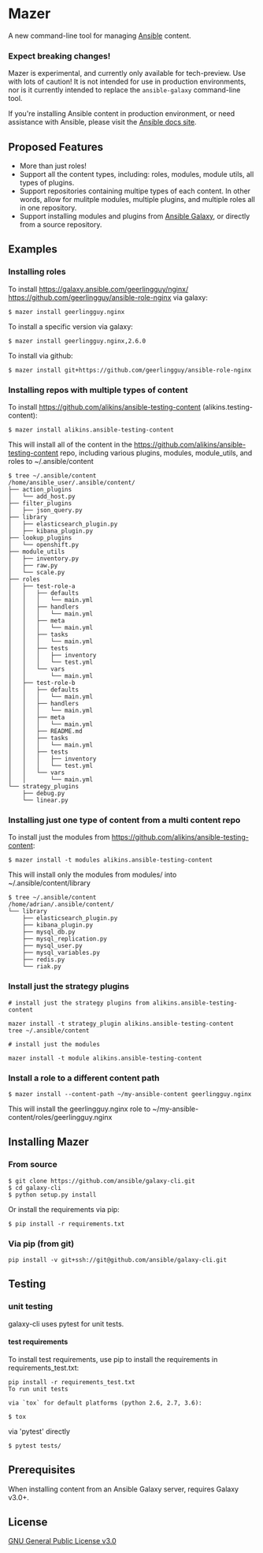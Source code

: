 # Mazer 

A new command-line tool for managing [Ansible](https://github.com/ansible/ansible) content.

### Expect breaking changes! 

Mazer is experimental, and currently only available for tech-preview. Use with lots of caution! It is not intended for use in
production environments, nor is it currently intended to replace the `ansible-galaxy` command-line tool.

If you're installing Ansible content in production environment, or need assistance with Ansible, please visit the [Ansible docs site](https://docs.ansible.com). 

## Proposed Features

- More than just roles!
- Support all the content types, including: roles, modules, module utils, all types of plugins.
- Support repositories containing multipe types of each content. In other words, allow 
for mulitple modules, multiple plugins, and multiple roles all in one repository.
- Support installing modules and plugins from [Ansible Galaxy](https://galaxy.ansible.com), or directly from a source repository.

## Examples

### Installing roles

To install https://galaxy.ansible.com/geerlingguy/nginx/ https://github.com/geerlingguy/ansible-role-nginx via galaxy:

```
$ mazer install geerlingguy.nginx
```

To install a specific version via galaxy:

```
$ mazer install geerlingguy.nginx,2.6.0
```

To install via github:

```
$ mazer install git+https://github.com/geerlingguy/ansible-role-nginx
```

### Installing repos with multiple types of content

To install https://github.com/alikins/ansible-testing-content (alikins.testing-content):

```
$ mazer install alikins.ansible-testing-content
```

This will install all of the content in the https://github.com/alikins/ansible-testing-content
repo, including various plugins, modules, module_utils, and roles to ~/.ansible/content

```
$ tree ~/.ansible/content
/home/ansible_user/.ansible/content/
├── action_plugins
│   └── add_host.py
├── filter_plugins
│   ├── json_query.py
├── library
│   ├── elasticsearch_plugin.py
│   ├── kibana_plugin.py
├── lookup_plugins
│   └── openshift.py
├── module_utils
│   ├── inventory.py
│   ├── raw.py
│   └── scale.py
├── roles
│   ├── test-role-a
│   │   ├── defaults
│   │   │   └── main.yml
│   │   ├── handlers
│   │   │   └── main.yml
│   │   ├── meta
│   │   │   └── main.yml
│   │   ├── tasks
│   │   │   └── main.yml
│   │   ├── tests
│   │   │   ├── inventory
│   │   │   └── test.yml
│   │   └── vars
│   │       └── main.yml
│   ├── test-role-b
│   │   ├── defaults
│   │   │   └── main.yml
│   │   ├── handlers
│   │   │   └── main.yml
│   │   ├── meta
│   │   │   └── main.yml
│   │   ├── README.md
│   │   ├── tasks
│   │   │   └── main.yml
│   │   ├── tests
│   │   │   ├── inventory
│   │   │   └── test.yml
│   │   └── vars
│   │       └── main.yml
└── strategy_plugins
    ├── debug.py
    └── linear.py
```

### Installing just one type of content from a multi content repo

To install just the modules from https://github.com/alikins/ansible-testing-content:

```
$ mazer install -t modules alikins.ansible-testing-content
```

This will install only the modules from modules/ into ~/.ansible/content/library

```
$ tree ~/.ansible/content
/home/adrian/.ansible/content/
└── library
    ├── elasticsearch_plugin.py
    ├── kibana_plugin.py
    ├── mysql_db.py
    ├── mysql_replication.py
    ├── mysql_user.py
    ├── mysql_variables.py
    ├── redis.py
    └── riak.py

```

### Install just the strategy plugins

``` shell
# install just the strategy plugins from alikins.ansible-testing-content

mazer install -t strategy_plugin alikins.ansible-testing-content
tree ~/.ansible/content

# install just the modules

mazer install -t module alikins.ansible-testing-content
```

### Install a role to a different content path

```
$ mazer install --content-path ~/my-ansible-content geerlingguy.nginx
```

This will install the geerlingguy.nginx role to ~/my-ansible-content/roles/geerlingguy.nginx

## Installing Mazer

### From source

```
$ git clone https://github.com/ansible/galaxy-cli.git
$ cd galaxy-cli
$ python setup.py install
```

Or install the requirements via pip:

```
$ pip install -r requirements.txt
```

### Via pip (from git)
```
pip install -v git+ssh://git@github.com/ansible/galaxy-cli.git
```

## Testing

### unit testing

galaxy-cli uses pytest for unit tests.

#### test requirements

To install test requirements, use pip to install the requirements in requirements_test.txt:

```
pip install -r requirements_test.txt
To run unit tests

via `tox` for default platforms (python 2.6, 2.7, 3.6):
```

```
$ tox
```

via 'pytest' directly

```
$ pytest tests/
```

## Prerequisites 

When installing content from an Ansible Galaxy server, requires Galaxy v3.0+.

## License

[GNU General Public License v3.0](./LICENSE)


